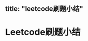 title: "leetcode刷题小结"
---

<script type="text/javascript" src="http://cdn.mathjax.org/mathjax/latest/MathJax.js?config=default"></script>

# Leetcode刷题小结
